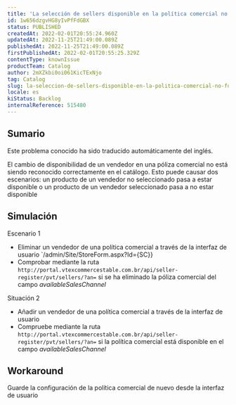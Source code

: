 ```yaml
---
title: 'La selección de sellers disponible en la política comercial no funciona correctamente'
id: 1w656dzgvHG8yIvPfFdGBX
status: PUBLISHED
createdAt: 2022-02-01T20:55:24.960Z
updatedAt: 2022-11-25T21:49:00.089Z
publishedAt: 2022-11-25T21:49:00.089Z
firstPublishedAt: 2022-02-01T20:55:25.329Z
contentType: knownIssue
productTeam: Catalog
author: 2mXZkbi0oi061KicTExNjo
tag: Catalog
slug: la-seleccion-de-sellers-disponible-en-la-politica-comercial-no-funciona-correctamente
locale: es
kiStatus: Backlog
internalReference: 515480
---
```


## Sumario

<div class="alert alert-info">
  <p>Este problema conocido ha sido traducido automáticamente del inglés.</p>
</div>


El cambio de disponibilidad de un vendedor en una póliza comercial no está siendo reconocido correctamente en el catálogo. Esto puede causar dos escenarios: un producto de un vendedor no seleccionado pasa a estar disponible o un producto de un vendedor seleccionado pasa a no estar disponible



## Simulación


Escenario 1
- Eliminar un vendedor de una política comercial a través de la interfaz de usuario `/admin/Site/StoreForm.aspx?Id={SC}}
- Comprobar mediante la ruta `http://portal.vtexcommercestable.com.br/api/seller-register/pvt/sellers/?an=` si se ha eliminado la póliza comercial del campo _availableSalesChannel_

Situación 2
- Añadir un vendedor de una política comercial a través de la interfaz de usuario
- Compruebe mediante la ruta `http://portal.vtexcommercestable.com.br/api/seller-register/pvt/sellers/?an=` si la política comercial está disponible en el campo _availableSalesChannel_



## Workaround


Guarde la configuración de la política comercial de nuevo desde la interfaz de usuario

